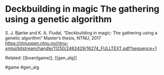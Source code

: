 # Deckbuilding in magic The gathering using a genetic algorithm

S. J. Bjørke and K. A. Fludal, “Deckbuilding in magic: The gathering using a genetic algorithm” Master’s thesis, NTNU, 2017
https://ntnuopen.ntnu.no/ntnu-xmlui/bitstream/handle/11250/2462429/16274_FULLTEXT.pdf?sequence=1

Related: [[boardgame]], [[gen_alg]]

#game #gen_alg

